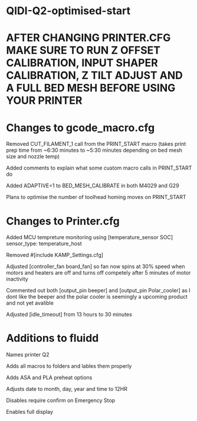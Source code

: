 # QIDI-Q2-optimised-start

# AFTER CHANGING PRINTER.CFG MAKE SURE TO RUN Z OFFSET CALIBRATION, INPUT SHAPER CALIBRATION, Z TILT ADJUST AND A FULL BED MESH BEFORE USING YOUR PRINTER

# Changes to gcode_macro.cfg 
Removed CUT_FILAMENT_1 call from the PRINT_START macro (takes print prep time from ~6:30 minutes to ~5:30 minutes depending on bed mesh size and nozzle temp)

Added comments to explain what some custom macro calls in PRINT_START do

Added ADAPTIVE=1 to BED_MESH_CALIBRATE in both M4029 and G29

Plans to optimise the number of toolhead homing moves on PRINT_START

# Changes to Printer.cfg
Added MCU tempreture monitoring using [temperature_sensor SOC] sensor_type: temperature_host

Removed #[include KAMP_Settings.cfg]

Adjusted [controller_fan board_fan] so fan now spins at 30% speed when motors and heaters are off and turns off competely after 5 minutes of motor inactivity

Commented out both [output_pin beeper] and [output_pin Polar_cooler] as I dont like the beeper and the polar cooler is seemingly a upcoming product and not yet avalible

Adjusted [idle_timeout] from 13 hours to 30 minutes

# Additions to fluidd 
Names printer Q2

Adds all macros to folders and lables them properly 

Adds ASA and PLA preheat options 

Adjusts date to month, day, year and time to 12HR

Disables require confirm on Emergency Stop 

Enables full display
